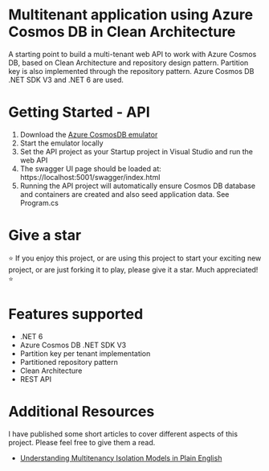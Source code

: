 # Multitenant application using Azure Cosmos DB in Clean Architecture
A starting point to build a multi-tenant web API to work with Azure Cosmos DB, based on Clean Architecture and repository design pattern. Partition key is also implemented through the repository pattern. Azure Cosmos DB .NET SDK V3 and .NET 6 are used.

# Getting Started - API
1. Download the [Azure CosmosDB emulator](https://learn.microsoft.com/en-us/azure/cosmos-db/local-emulator?tabs=ssl-netstd21)
2. Start the emulator locally
3. Set the API project as your Startup project in Visual Studio and run the web API
4. The swagger UI page should be loaded at: https://localhost:5001/swagger/index.html
5. Running the API project will automatically ensure Cosmos DB database and containers are created and also seed application data. See Program.cs

# Give a star
:star: If you enjoy this project, or are using this project to start your exciting new project, or are just forking it to play, please give it a star. Much appreciated! :star: 

# Features supported
* .NET 6
* Azure Cosmos DB .NET SDK V3
* Partition key per tenant implementation
* Partitioned repository pattern
* Clean Architecture
* REST API

# Additional Resources
I have published some short articles to cover different aspects of this project. Please feel free to give them a read.
* [Understanding Multitenancy Isolation Models in Plain English](https://medium.com/geekculture/understanding-multitenancy-isolation-models-in-plain-english-c296b100035e)
